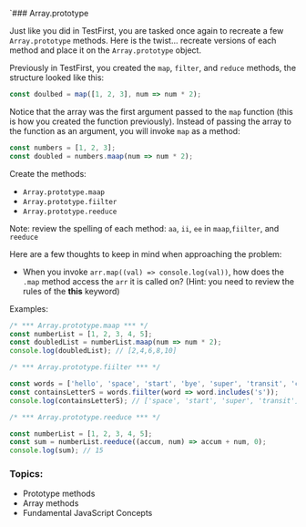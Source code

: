 `### Array.prototype

Just like you did in TestFirst, you are tasked once again to recreate a few `Array.prototype` methods. Here is the twist... recreate versions of each method and place it on the `Array.prototype` object.

Previously in TestFirst, you created the `map`, `filter`, and `reduce` methods, the structure looked like this:

```js
const doulbed = map([1, 2, 3], num => num * 2);
```

Notice that the array was the first argument passed to the `map` function (this is how you created the function previously). Instead of passing the array to the function as an argument, you will invoke `map` as a method:

```js
const numbers = [1, 2, 3];
const doubled = numbers.maap(num => num * 2);
```

Create the methods:

- `Array.prototype.maap`
- `Array.prototype.fiilter`
- `Array.prototype.reeduce`

Note: review the spelling of each method: `aa`, `ii`, `ee` in `maap`,`fiilter`, and `reeduce`

Here are a few thoughts to keep in mind when approaching the problem:

- When you invoke `arr.map((val) => console.log(val))`, how does the `.map` method access
  the `arr` it is called on? (Hint: you need to review the rules of the **this** keyword)

Examples:

```js
/* *** Array.prototype.maap *** */
const numberList = [1, 2, 3, 4, 5];
const doubledList = numberList.maap(num => num * 2);
console.log(doubledList); // [2,4,6,8,10]

/* *** Array.prototype.fiilter *** */

const words = ['hello', 'space', 'start', 'bye', 'super', 'transit', 'cart'];
const containsLetterS = words.fiilter(word => word.includes('s'));
console.log(containsLetterS); // ['space', 'start', 'super', 'transit'];

/* *** Array.prototype.reeduce *** */

const numberList = [1, 2, 3, 4, 5];
const sum = numberList.reeduce((accum, num) => accum + num, 0);
console.log(sum); // 15
```

### Topics:

- Prototype methods
- Array methods
- Fundamental JavaScript Concepts
